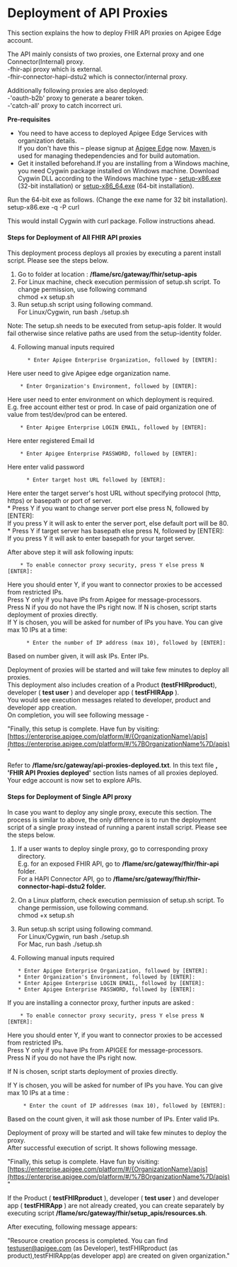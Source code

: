 
**Deployment of API Proxies**
=============================

This section explains the how to deploy FHIR API proxies on Apigee Edge account.

The API mainly consists of two proxies, one External proxy and one Connector(Internal) proxy.  
-fhir-api proxy which is external.  
-fhir-connector-hapi-dstu2 which is connector/internal proxy.

Additionally following proxies are also deployed:  
-'oauth-b2b' proxy to generate a bearer token.  
-'catch-all' proxy to catch incorrect uri.

 **Pre-requisites**

- You need to have access to deployed Apigee Edge Services with organization details.  
If you don't have this – please signup at  [Apigee Edge](https://accounts.apigee.com/accounts/sign_in?client_id=apiplatform&response_type=token&redirect_uri=https%3A%2F%2Fenterprise.apigee.com%2FoAuth2ImplicitGrantCallback) now.  [Maven ](http://maven.apache.org/)is used for managing thedependencies and for build automation.  
- Get it installed beforehand.If you are installing from a Windows machine, you need Cygwin package installed on Windows machine.
Download Cygwin DLL according to the Windows machine type - [setup-x86.exe](https://www.cygwin.com/setup-x86.exe) (32-bit installation) or [setup-x86\_64.exe](https://www.cygwin.com/setup-x86_64.exe) (64-bit installation).

 Run the 64-bit exe as follows. (Change the exe name for 32 bit installation).  
setup-x86.exe -q -P curl

 This would install Cygwin with curl package. Follow instructions ahead.

<h4>Steps for Deployment of All FHIR API proxies</h4>

 This deployment process deploys all proxies by executing a parent install script. Please see the steps below.


1. Go to folder at location : **/flame/src/gateway/fhir/setup-apis**  
2. For Linux machine, check execution permission of setup.sh script. To change permission, use following command  
 chmod +x setup.sh  
3. Run setup.sh script using following command.  
   For Linux/Cygwin, run bash ./setup.sh

 Note:
	The setup.sh needs to be executed from setup-apis folder. It would fail otherwise since relative paths are used from the setup-identity folder.  

4. Following manual inputs required

          * Enter Apigee Enterprise Organization, followed by [ENTER]:  
  Here user need to give Apigee edge organization name.  

        * Enter Organization's Environment, followed by [ENTER]:  
 Here user need to enter environment on which deployment is required.  
 E.g. free account either test or prod. In case of paid organization one of value  from test/dev/prod can be entered.    

        * Enter Apigee Enterprise LOGIN EMAIL, followed by [ENTER]:  
 Here enter registered Email Id  

        * Enter Apigee Enterprise PASSWORD, followed by [ENTER]:  
Here enter valid password  

          * Enter target host URL followed by [ENTER]:  
Here enter the target server's host URL without specifying protocol (http, https) or basepath or port of server.  
        * Press Y if you want to change server port else press N, followed by [ENTER]:  
If you press Y it will ask to enter the server port, else default port will be 80.  
        * Press Y if target server has basepath else press N, followed by [ENTER]:  
If you press Y it will ask to enter basepath for your target server.  

 After above step it will ask following inputs:  

        * To enable connector proxy security, press Y else press N [ENTER]:    
Here you should enter Y, if you want to connector proxies to be accessed from restricted IPs.  
Press Y only if you have IPs from Apigee for message-processors.  
Press N if you do not have the IPs right now. If N is chosen, script starts deployment of proxies directly.  
If Y is chosen, you will be asked for number of IPs you have. You can give max 10 IPs at a time:  

          * Enter the number of IP address (max 10), followed by [ENTER]:  
Based on number given, it will ask IPs. Enter IPs.    

 Deployment of proxies will be started and will take few minutes to deploy all proxies.  
This deployment also includes creation of a Product **(testFHIRproduct**), developer ( **test user** ) and developer app ( **testFHIRApp** ).  
	  You would see execution messages related to developer, product and developer app creation.  
	  On completion, you will see following message -    
        
 "Finally, this setup is complete. Have fun by visiting:[https://enterprise.apigee.com/platform/#/{OrganizationName}/apis](https://enterprise.apigee.com/platform/#/%7BOrganizationName%7D/apis)"

 Refer to **/flame/src/gateway/api-proxies-deployed.txt**. In this text file **, 'FHIR API Proxies deployed'** section lists names of all proxies deployed.  
Your edge account is now set to explore APIs.

<h4>Steps for Deployment of Single API proxy</h4>
In case you want to deploy any single proxy, execute this section.  
The process is similar to above, the only difference is to run the deployment script of a single proxy instead of running a parent install script. Please see the steps below.

 1. If a user wants to deploy single proxy, go to corresponding proxy directory.  
E.g. for an exposed FHIR API, go to **/flame/src/gateway/fhir/fhir-api** folder.  
For a HAPI Connector API, go to **/flame/src/gateway/fhir/fhir-connector-hapi-dstu2 folder.**  

 2. On a Linux platform, check execution permission of setup.sh script. To change permission, use following command.  
chmod +x setup.sh  

 3. Run setup.sh script using following command.  
For Linux/Cygwin, run bash ./setup.sh  
For Mac, run bash ./setup.sh

 4. Following manual inputs required
		
        * Enter Apigee Enterprise Organization, followed by [ENTER]:
        * Enter Organization's Environment, followed by [ENTER]:
		* Enter Apigee Enterprise LOGIN EMAIL, followed by [ENTER]:
		* Enter Apigee Enterprise PASSWORD, followed by [ENTER]:
If you are installing a connector proxy, further inputs are asked :
               
        * To enable connector proxy security, press Y else press N [ENTER]:

   Here you should enter Y, if you want to connector proxies to be accessed from restricted IPs.  
Press Y only if you have IPs from APIGEE for message-processors.  
Press N if you do not have the IPs right now.

   If N is chosen, script starts deployment of proxies directly.

  If Y is chosen, you will be asked for number of IPs you have. You can give max 10 IPs at a time :

         * Enter the count of IP addresses (max 10), followed by [ENTER]:

 Based on the count given, it will ask those number of IPs. Enter valid IPs.

 Deployment of proxy will be started and will take few minutes to deploy the proxy.   
After successful execution of script. It shows following message.   

 "Finally, this setup is complete. Have fun by visiting: [https://enterprise.apigee.com/platform/#/{OrganizationName}/apis](https://enterprise.apigee.com/platform/#/%7BOrganizationName%7D/apis)"

  If the Product ( **testFHIRproduct** ), developer ( **test user** ) and developer app ( **testFHIRApp** ) are not already created, you can create separately by executing script **/flame/src/gateway/fhir/setup\_apis/resources.sh**.

 After executing, following message appears:

 "Resource creation process is completed. You can find
testuser@apigee.com (as Developer), testFHIRproduct (as product),testFHIRApp(as developer app) are created on given organization."
